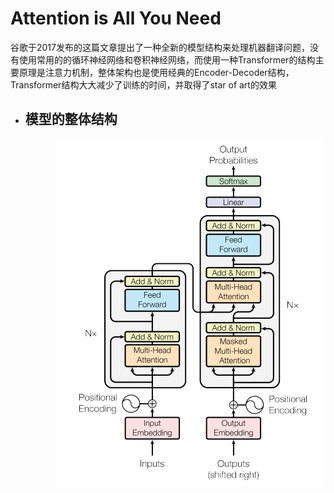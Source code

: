 # Attention is All You Need

谷歌于2017发布的这篇文章提出了一种全新的模型结构来处理机器翻译问题，没有使用常用的的循环神经网络和卷积神经网络，而使用一种Transformer的结构主要原理是注意力机制，整体架构也是使用经典的Encoder-Decoder结构，Transformer结构大大减少了训练的时间，并取得了star of art的效果
* ## 模型的整体结构
<div align=right><img src="https://github.com/fate-fight/paper/blob/master/images/transformer.png"></div>
